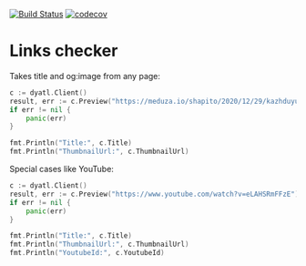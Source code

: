 [![Build Status](https://travis-ci.org/tada-team/dyatl.svg?branch=main)](https://travis-ci.org/tada-team/tdclient) [![codecov](https://codecov.io/gh/tada-team/dyatl/branch/main/graph/badge.svg)](https://codecov.io/gh/tada-team/dyatl)
# Links checker

Takes title and og:image from any page:
```go
c := dyatl.Client()
result, err := c.Preview("https://meduza.io/shapito/2020/12/29/kazhduyu-zimu-v-rossii-edyat-zamerzshiy-doshirak-ved-chem-esche-zanyatsya-v-yakutske-ili-novosibirske")
if err != nil {
    panic(err)
}

fmt.Println("Title:", c.Title)
fmt.Println("ThumbnailUrl:", c.ThumbnailUrl)
```

Special cases like YouTube:
```go
c := dyatl.Client()
result, err := c.Preview("https://www.youtube.com/watch?v=eLAHSRmFFzE")
if err != nil {
    panic(err)
}

fmt.Println("Title:", c.Title)
fmt.Println("ThumbnailUrl:", c.ThumbnailUrl)
fmt.Println("YoutubeId:", c.YoutubeId)
```
